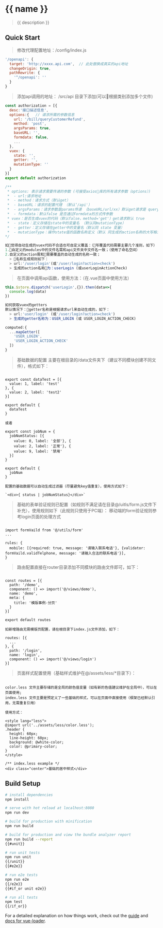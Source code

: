 # {{ name }}

> {{ description }}

## Quick Start

>修改代理配置地址：/config/index.js
```javascript
'/openapi': {
  target: 'http://xxxx.api.com',  // 此处替换成真实的api地址
  changeOrigin: true,
  pathRewrite: {
    '^/openapi': ''
  }
}
```

> 添加api调用的地址： /src/api 目录下添加(可以根据类别添加多个文件)
```javascript
const authorization = [{
  desc:'接口描述信息',
  options:{   // 请求所需的参数信息
    url: '/bill/queryCustomerRefund',
    method: 'post',
    argsParams: true,
    baseURL: '',
    formdata: false,
    ...
  },
  vuex: {
    state: '',
    getter: '',
    mutationType: ''
  }
}]
export default authorization

/**
 * options: 表示请求需要传递的参数 (可接受axios库的所有请求参数（options）)
 *  - url:请求地址
 *  - method：请求方式（默认get）
 *  - baseURL：请求的配置代理 （默认‘/api'）
 *  - argsParams：请求参数是params传递 （baseURL/url/xx）默认get请求是 query方式 （默认值 false）
 *  - formdata：默认false 是否通过Formdata的方式传参数
 * vuex：是否生成vuex的代码（默认false，method='get'）get请求默认 true
 *  - state：定义存储在state中的变量名 （默认同mutationType）
 *  - getter：定义存储在getter中的变量名（默认同 state 变量）
 *  - mutationType：操作state值的函数名称定义（默认 同生成的action名称的大写格式 譬如：INSCOVERAGES_LIST）
*/

如觉得自动生成的vuex代码不合适也可自定义覆盖：（写覆盖代码需要主要几个准则，如下）
1.自定义的modules中的文件名需和api文件夹中文件名一致；（使用了命名空间）
2.自定义的action需和需要覆盖的自动生成的名称一致；
  > 名称生成规则如下：
  > url:'/user/login'(或'/user/login?action=check')
  > 生成的action名称为：userLogin (或userLoginActionCheck)

```


>在页面中调用api函数，使用方法：（在.vue页面中使用方法）
```javascript
this.$store.dispatch('userLogin',{}).then(data=>{
  console.log(data)
})

如何获取vuex的getters
默认情况下：getter名称是根据请求url来自动生成的，如下：
  > url:'user/login' (或'/user/login?action=check')
  > 生成的getter名称为：USER_LOGIN (或 USER_LOGIN_ACTION_CHECK)

computed:{
  ...mapGetter([
    'USER_LOGIN',
    'USER_LOGIN_ACTION_CHECK'
  ])
}

```

>基础数据的配置 主要在根目录的/data文件夹下（建议不同模块创建不同文件），格式如下：

```

export const dataTest = [{
  value: 1, label: 'test'
}, {
  value: 2, label: 'test2'
}]

export default {
  dataTest
}

或者

export const jobNum = {
  jobNumStatus: [{
    value: 0, label: '全部'}, {
    value: 2, label: '正常'}, {
    value: 9, label: '禁用'
  }]
}

export default {
  jobNum
}

配置的基础数据可以自动生成过滤器（尽量避免key值重复），使用方式如下：

`<div>{ status | jobNumStatus}</div>`

```

>基础的表单验证规则已配置（如规则不满足请在目录@/uitls/form.js文件下补充），使用规则如下（此规则只使用于PC端）：
>移动端的form验证规则参考login页面的处理方式

```

import formVaild from '@/utils/form'
...

rules: {
  mobile: [{required: true, message: '请输入联系电话'}, {validator: formVaild.validTelphone, message: '请输入合法的联系电话'}],
}

```

>路由配置直接在router目录添加不同模块的路由文件即可，如下：

```

const routes = [{
  path: '/demo',
  component: () => import('@/views/demo'),
  name: 'demo',
  meta: {
    title: '模版事例-分页'
  }
}]

export default routes

如新增路由无需模版页配置，请在根目录下index.js文件添加，如下：

routes: [{
  ...
}, {
  path: '/login',
  name: 'login',
  component: () => import('@/views/login')
}]

```

>页面样式配置使用（基础样式维护在@/assets/less/*目录下）：

```

color.less 文件主要存储的是全局的颜色值变量（如有新的色值建议维护在全局中），可以在页面使用;
index.less 文件主要是预定义了一些基础的样式，可以在页面中直接使用（框架已经默认引用，无需重复引用）

使用方式：

<style lang="less">
@import url('../assets/less/color.less');
.header {
  height: 60px;
  line-height: 60px;
  background: @white-color;
  color: @primary-color;
}  
</style>

/** index.less example */
<div class="center">基础的居中样式</div>

```


## Build Setup

``` bash
# install dependencies
npm install

# serve with hot reload at localhost:8080
npm run dev

# build for production with minification
npm run build

# build for production and view the bundle analyzer report
npm run build --report
{{#unit}}

# run unit tests
npm run unit
{{/unit}}
{{#e2e}}

# run e2e tests
npm run e2e
{{/e2e}}
{{#if_or unit e2e}}

# run all tests
npm test
{{/if_or}}
```

For a detailed explanation on how things work, check out the [guide](http://vuejs-templates.github.io/webpack/) and [docs for vue-loader](http://vuejs.github.io/vue-loader).
